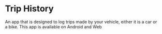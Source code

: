 # Trip History

An app that is designed to log trips made by your vehicle, either it is a car or a bike.
This app is available on Android and Web
